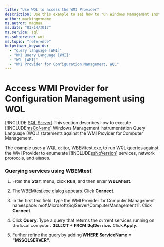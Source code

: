 ```yaml
---
title: "Use WQL to access the WMI Provider"
description: Use this example to see how to run Windows Management Instrumentation Query Language statements for the WMI Provider for Computer Management in SQL Server.
author: markingmyname
ms.author: maghan
ms.date: "03/14/2017"
ms.service: sql
ms.subservice: wmi
ms.topic: "reference"
helpviewer_keywords:
  - "query language [WMI]"
  - "WMI Query Language [WMI]"
  - "WQL [WMI]"
  - "WMI Provider for Configuration Management, WQL"
---
```

# Access WMI Provider for Configuration Management using WQL
[!INCLUDE [SQL Server](../../includes/applies-to-version/sqlserver.md)]
  This section describes how to execute [!INCLUDE[msCoName](../../includes/msconame-md.md)] Windows Management Instrumentation Query Language (WQL) statements against the WMI Provider for Computer Management.  
  
 The example uses a WQL editor, WBEMtest.exe, to run WQL queries against the WMI Provider to enumerate [!INCLUDE[ssNoVersion](../../includes/ssnoversion-md.md)] services, network protocols, and aliases.  
  
### Querying services using WBEMtest  
  
1.  From the **Start** menu, click **Run**, and then enter **WBEMtest**.  
  
2.  The WBEMtest.exe dialog appears. Click **Connect**.  
  
3.  In the first text field, type the WMI Provider for Computer Management namespace: root\Microsoft\SqlServer\ComputerManagement11. Click **Connect**.  
  
4.  Click **Query**. Type a query that returns the current services running on the local computer: **SELECT \* FROM SqlService.** Click **Apply**.  
  
5.  Further refine the query by adding **WHERE ServiceName = "MSSQLSERVER"**.  
  
  
